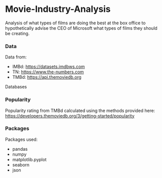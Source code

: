 # Movie-Industry-Analysis
Analysis of what types of films are doing the best at the box office to hypothetically advise the CEO of Microsoft what types of films they should be creating.

### Data 

Data from:
- IMBd: https://datasets.imdbws.com
- TN: https://www.the-numbers.com
- TMBd: https://api.themoviedb.org

Databases

### Popularity

Popularity rating from TMBd calculated using the methods provided here:
https://developers.themoviedb.org/3/getting-started/popularity

### Packages 

Packages used:
- pandas
- numpy
- matplotlib.pyplot
- seaborn
- json